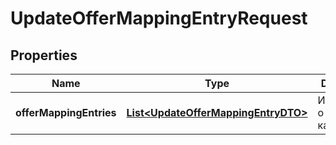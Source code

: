 

# UpdateOfferMappingEntryRequest

## Properties

Name | Type | Description | Notes
------------ | ------------- | ------------- | -------------
**offerMappingEntries** | [**List&lt;UpdateOfferMappingEntryDTO&gt;**](UpdateOfferMappingEntryDTO.md) | Информация о товарах в каталоге. | 




